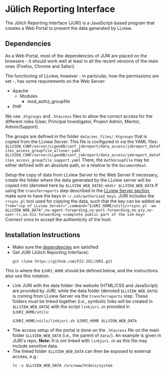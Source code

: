 # Jülich Reporting Interface

The Jülich Reporting Interface (JURI) is a JavaScript-based program that creates a Web Portal to present the data generated by LLview.

## Dependencies

As a Web Portal, most of the dependencies of JURI are placed on the browsers - it should work well at least in all the recent versions of the main ones (Firefox, Chrome and Safari).

The functioning of LLview, however - in particular, how the permissions are set -, has some requirements on the Web Server:

- Apache
    - Modules
        - mod_authz_groupfile
- PHP

We use `.htgroups` and `.htaccess` files to allow the correct access for the different roles (User, Principal Investigator, Project Admin, Mentor, Admin/Support).

The groups are defined in the folder `data/sec_files/.htgroups` that is copied from the LLview Server. 
This file is configured in via the YAML files:
    ```
    $LLVIEW_CONF/server/LLgenDB/conf_jobreport/data_access/jobreport_datafiles_access_groupfile_alluser.yaml
    $LLVIEW_CONF/server/LLgenDB/conf_jobreport/data_access/jobreport_datafiles_access_groupfile_support.yaml
    ```
There, the `AuthGroupFile` may be either defined with an absolute path, or a relative to the `DocumentRoot`. 

Setup the copy of data from LLview Server to the Web Server
If necessary, create the folder where the data generated by the LLview server will be copied into (denoted here by `$LLVIEW_WEB_DATA`):
    ```
    mkdir $LLVIEW_WEB_DATA
    ```
If using the `transferreports` step described in the [LLview Server section](server.md#transferreports), make sure to have the keys in `~/.ssh/authorized_keys`. JURI includes the `rrsync.pl` tool used for copying the data, such that the key can be added as
    ```
    from="<ip of LLview Server>",command="$JURI_HOME/utils/rrsync.pl -wo $LLVIEW_WEB_DATA",no-agent-forwarding,no-port-forwarding,no-pty,no-user-rc,no-X11-forwarding <complete public part of the ssh-key>
    ```
Connect once to accept the authenticity of the host.


## Installation Instructions

- Make sure the [dependencies](#dependencies) are satisfied
- Get JURI (Jülich Reporting Interface):
    ```
    git clone https://github.com/FZJ-JSC/JURI.git
    ```
This is where the `$JURI_HOME` should be defined below, and the instructions also use this notation.
- Link JURI with the data folder: the website (HTML/CSS and JavaScript) are provided by JURI, while the data folder (denoted `$LLVIEW_WEB_DATA`) is coming from LLview Server via the `transferreports` step. 
These folders must be linked together (i.e., symbolic links will be created in `$LLVIEW_WEB_DATA`) with the script `linkjuri.sh` provided in `$JURI_HOME/utils`:
    ```
    $JURI_HOME/utils/linkjuri.sh $JURI_HOME $LLVIEW_WEB_DATA
    ```
- The access setup of the portal is done on the `.htaccess` file on the main folder `$LLVIEW_WEB_DATA` (i.e., the parent of `data/`). An example is given in JURI's repo. 
    **Note:** It is not linked with `linkjuri.sh` as this file may include sensitive data.
- The linked folder `$LLVIEW_WEB_DATA` can then be exposed to external access, e.g.:
    ```
    ln -s $LLVIEW_WEB_DATA /srv/www/htdocs/system
    ```
